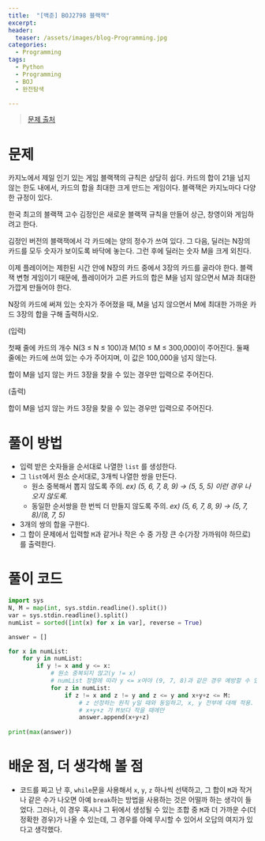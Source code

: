 ```yaml
---
title:  "[백준] BOJ2798 블랙잭"
excerpt:
header:
  teaser: /assets/images/blog-Programming.jpg
categories:
  - Programming
tags:
  - Python
  - Programming
  - BOJ
  - 완전탐색

---
```




> [문제 출처](https://www.acmicpc.net/problem/2798)



# 문제

카지노에서 제일 인기 있는 게임 블랙잭의 규칙은 상당히 쉽다. 카드의 합이 21을 넘지 않는 한도 내에서, 카드의 합을 최대한 크게 만드는 게임이다. 블랙잭은 카지노마다 다양한 규정이 있다.

한국 최고의 블랙잭 고수 김정인은 새로운 블랙잭 규칙을 만들어 상근, 창영이와 게임하려고 한다.

김정인 버전의 블랙잭에서 각 카드에는 양의 정수가 쓰여 있다. 그 다음, 딜러는 N장의 카드를 모두 숫자가 보이도록 바닥에 놓는다. 그런 후에 딜러는 숫자 M을 크게 외친다.

이제 플레이어는 제한된 시간 안에 N장의 카드 중에서 3장의 카드를 골라야 한다. 블랙잭 변형 게임이기 때문에, 플레이어가 고른 카드의 합은 M을 넘지 않으면서 M과 최대한 가깝게 만들어야 한다.

N장의 카드에 써져 있는 숫자가 주어졌을 때, M을 넘지 않으면서 M에 최대한 가까운 카드 3장의 합을 구해 출력하시오.



(입력)

첫째 줄에 카드의 개수 N(3 ≤ N ≤ 100)과 M(10 ≤ M ≤ 300,000)이 주어진다. 둘째 줄에는 카드에 쓰여 있는 수가 주어지며, 이 값은 100,000을 넘지 않는다.

합이 M을 넘지 않는 카드 3장을 찾을 수 있는 경우만 입력으로 주어진다.



(출력)

합이 M을 넘지 않는 카드 3장을 찾을 수 있는 경우만 입력으로 주어진다.



# 풀이 방법

* 입력 받은 숫자들을 순서대로 나열한 `list` 를 생성한다.
* 그 `list`에서 원소 순서대로, 3개씩 나열한 쌍을 만든다.
  * 원소 중복해서 뽑지 않도록 주의. 	*ex) (5, 6, 7, 8, 9) -> (5, 5, 5) 이런 경우 나오지 않도록.*
  * 동일한 순서쌍을 한 번씩 더 만들지 않도록 주의.     *ex) (5, 6, 7, 8, 9) -> (5, 7, 8)/(8, 7, 5)* 
* 3개의 쌍의 합을 구한다.
* 그 합이 문제에서 입력할 `M`과 같거나 작은 수 중 가장 큰 수(가장 가까워야 하므로)를 출력한다.





# 풀이 코드

```python
import sys                                       
N, M = map(int, sys.stdin.readline().split())
var = sys.stdin.readline().split()
numList = sorted([int(x) for x in var], reverse = True)

answer = []

for x in numList:
    for y in numList:
        if y != x and y <= x:				
            # 원소 중복되지 않고(y != x)
            # numList 정렬에 따라 y <= x여야 (9, 7, 8)과 같은 경우 예방할 수 있음.
            for z in numList:
                if z != x and z != y and z <= y and x+y+z <= M:
                    # z 선정하는 원칙 y일 때와 동일하고, x, y 전부에 대해 적용.
                    # x+y+z 가 M보다 작을 때에만
                    answer.append(x+y+z)
                    
print(max(answer))
```





# 배운 점, 더 생각해 볼 점

* 코드를 짜고 난 후, `while`문을 사용해서 `x`, `y`, `z` 하나씩 선택하고, 그 합이  `M`과 작거나 같은 수가 나오면 아예 `break`하는 방법을 사용하는 것은 어떨까 하는 생각이 들었다. 그러나, 이 경우 혹시나 그 뒤에서 생성될 수 있는 조합 중 `M`과 더 가까운 수(더 정확한 경우)가 나올 수 있는데, 그 경우를 아예 무시할 수 있어서 오답의 여지가 있다고 생각했다.

  
  
